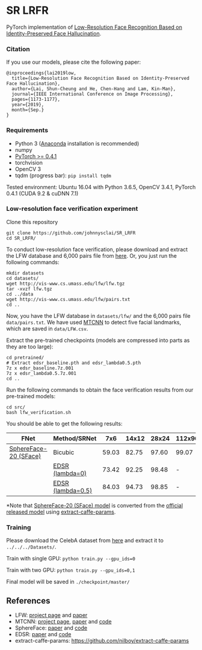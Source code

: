 # SR LRFR
PyTorch implementation of [Low-Resolution Face Recognition Based on Identity-Preserved Face Hallucination](https://ieeexplore.ieee.org/document/8803782).

### Citation
If you use our models, please cite the following paper:
```
@inproceedings{lai2019low,
  title={Low-Resolution Face Recognition Based on Identity-Preserved Face Hallucination},
  author={Lai, Shun-Cheung and He, Chen-Hang and Lam, Kin-Man},
  journal={IEEE International Conference on Image Processing},
  pages={1173-1177},
  year={2019},
  month={Sep.}
}
```

### Requirements
- Python 3 ([Anaconda](https://www.anaconda.com) installation is recommended)
- numpy
- [PyTorch >= 0.4.1](https://pytorch.org)
- torchvision
- OpenCV 3
- tqdm (progress bar): ``pip install tqdm``

Tested environment: Ubuntu 16.04 with Python 3.6.5, OpenCV 3.4.1, PyTorch 0.4.1 (CUDA 9.2 & cuDNN 7.1)

### Low-resolution face verification experiment
Clone this repository
```
git clone https://github.com/johnnysclai/SR_LRFR
cd SR_LRFR/
```

To conduct low-resolution face verification, please download and extract the LFW database and 6,000 pairs file from [here](http://vis-www.cs.umass.edu/lfw/#download). Or, you just run the following commands:

```
mkdir datasets
cd datasets/
wget http://vis-www.cs.umass.edu/lfw/lfw.tgz
tar -xvzf lfw.tgz
cd ../data
wget http://vis-www.cs.umass.edu/lfw/pairs.txt
cd ..
```
Now, you have the LFW database in ``datasets/lfw/`` and the 6,000 pairs file ``data/pairs.txt``. We have used [MTCNN](https://github.com/TropComplique/mtcnn-pytorch) to detect five facial landmarks, which are saved in ``data/LFW.csv``.

Extract the pre-trained checkpoints (models are compressed into parts as they are too large):
```
cd pretrained/
# Extract edsr_baseline.pth and edsr_lambda0.5.pth
7z x edsr_baseline.7z.001
7z x edsr_lambda0.5.7z.001
cd ..
```

Run the following commands to obtain the face verification results from our pre-trained models:
```
cd src/
bash lfw_verification.sh
```
You should be able to get the following results:

| FNet                                          | Method/SRNet                     | 7x6   | 14x12 | 28x24 | 112x96 |
| --------------------------------------------- | -------------------------------- | ----- | ----- | ----- | ------ |
| [SphereFace-20 (SFace)](pretrained/sface.pth) | Bicubic                          | 59.03 | 82.75 | 97.60 | 99.07  |
|                                               | [EDSR (lambda=0)](pretrained/)   | 73.42 | 92.25 | 98.48 | -      |
|                                               | [EDSR (lambda=0.5)](pretrained/) | 84.03 | 94.73 | 98.85 | -      |

*Note that [SphereFace-20 (SFace) model](pretrained/sface.pth) is converted from the [official released model](https://github.com/wy1iu/sphereface#models) using [extract-caffe-params](https://github.com/nilboy/extract-caffe-params).

### Training
Please download the CelebA dataset from [here](https://drive.google.com/drive/folders/0B7EVK8r0v71pWEZsZE9oNnFzTm8) and extract it to ```../../../Datasets/```.

Train with single GPU: ```python train.py --gpu_ids=0```

Train with two GPU: ```python train.py --gpu_ids=0,1```

Final model will be saved in ```./checkpoint/master/```

## References
- LFW: [project page](http://vis-www.cs.umass.edu/lfw/) and [paper](http://vis-www.cs.umass.edu/lfw/lfw.pdf)
- MTCNN: [project page](https://kpzhang93.github.io/MTCNN_face_detection_alignment/index.html), [paper](https://ieeexplore.ieee.org/abstract/document/7553523) and [code](https://github.com/kpzhang93/MTCNN_face_detection_alignment)
- SphereFace: [paper](https://arxiv.org/abs/1704.08063) and [code](https://github.com/wy1iu/sphereface)
- EDSR: [paper](https://ieeexplore.ieee.org/document/8014885) and [code](https://github.com/thstkdgus35/EDSR-PyTorch) 
- extract-caffe-params: https://github.com/nilboy/extract-caffe-params
